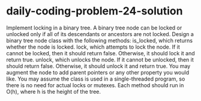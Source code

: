 # daily-coding-problem-24-solution

Implement locking in a binary tree. A binary tree node can be locked or unlocked only
if all of its descendants or ancestors are not locked.
Design a binary tree node class with the following methods:
is_locked, which returns whether the node is locked. lock, which attempts to lock the
node. If it cannot be locked, then it should return false. Otherwise, it should lock it
and return true. unlock, which unlocks the node. If it cannot be unlocked, then it
should return false. Otherwise, it should unlock it and return true. You may augment
the node to add parent pointers or any other property you would like. You may assume
the class is used in a single-threaded program, so there is no need for actual locks or
mutexes. Each method should run in O(h), where h is the height of the tree.
